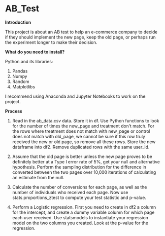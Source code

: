 # AB_Test

**Introduction**

This project is about an AB test to help an e-commerce company to decide if they should implement the new page, keep the old page, or perhaps run the experiment longer to make their decision.

**What do you need to install?**

Python and its libraries:
1. Pandas
2. Numpy
3. Random
4. Matplotlibs

I recommend using Anaconda and Jupyter Notebooks to work on the project.

**Process**

1. Read in the ab_data.csv data. Store it in df. Use Python functions to look for the number of times the new_page and treatment don't match.
For the rows where treatment does not match with new_page or control does not match with old_page, we cannot be sure if this row truly received the new or old page, so
remove all these rows. Store the new dataframe into df2. Remove duplicated rows with the same user_id. 

2. Assume that the old page is better unless the new page proves to be definitely better at a Type I error rate of 5%, get your null and alternative hypothesis.
Perform the sampling distribution for the difference in converted between the two pages over 10,000 iterations of calculating an estimate from the null. 

3. Calculate the number of conversions for each page, as well as the number of individuals who received each page. Now use stats.proportions_ztest to compute your test statistic and p-value.

4. Perform a Logistic regression. First you need to create in df2 a column for the intercept, and create a dummy variable column for which page each user received. Use statsmodels to instantiate your regression model on the two columns you created. 
Look at the p-value for the regression. 
